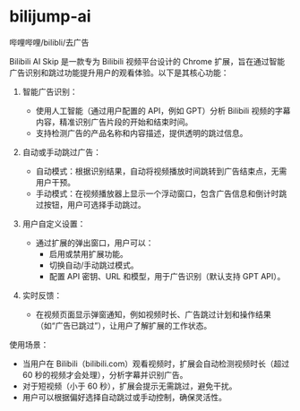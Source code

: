 # bilijump-ai

哔哩哔哩/bilibli/去广告

Bilibili AI Skip 是一款专为 Bilibili 视频平台设计的 Chrome 扩展，旨在通过智能广告识别和跳过功能提升用户的观看体验。以下是其核心功能：

1. 智能广告识别：
   - 使用人工智能（通过用户配置的 API，例如 GPT）分析 Bilibili 视频的字幕内容，精准识别广告片段的开始和结束时间。
   - 支持检测广告的产品名称和内容描述，提供透明的跳过信息。

2. 自动或手动跳过广告：
   - 自动模式：根据识别结果，自动将视频播放时间跳转到广告结束点，无需用户干预。
   - 手动模式：在视频播放器上显示一个浮动窗口，包含广告信息和倒计时跳过按钮，用户可选择手动跳过。

3. 用户自定义设置：
   - 通过扩展的弹出窗口，用户可以：
     - 启用或禁用扩展功能。
     - 切换自动/手动跳过模式。
     - 配置 API 密钥、URL 和模型，用于广告识别（默认支持 GPT API）。

4. 实时反馈：
   - 在视频页面显示弹窗通知，例如视频时长、广告跳过计划和操作结果（如“广告已跳过”），让用户了解扩展的工作状态。


使用场景：
- 当用户在 Bilibili（bilibili.com）观看视频时，扩展会自动检测视频时长（超过 60 秒的视频才会处理），分析字幕并识别广告。
- 对于短视频（小于 60 秒），扩展会提示无需跳过，避免干扰。
- 用户可以根据偏好选择自动跳过或手动控制，确保灵活性。
